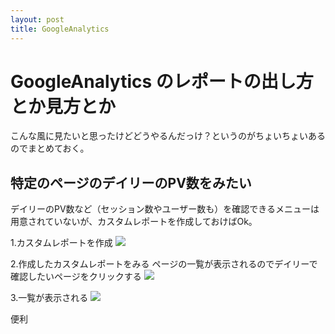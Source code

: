 ```yaml
---
layout: post
title: GoogleAnalytics
---
```


# GoogleAnalytics のレポートの出し方とか見方とか
こんな風に見たいと思ったけどどうやるんだっけ？というのがちょいちょいあるのでまとめておく。

## 特定のページのデイリーのPV数をみたい
デイリーのPV数など（セッション数やユーザー数も）を確認できるメニューは用意されていないが、カスタムレポートを作成しておけばOk。

1.カスタムレポートを作成
![](https://cloud.githubusercontent.com/assets/1615477/7129242/6e327862-e298-11e4-8270-71753a0609ab.png)

2.作成したカスタムレポートをみる
ページの一覧が表示されるのでデイリーで確認したいページをクリックする
![](https://cloud.githubusercontent.com/assets/1615477/7129244/744084ba-e298-11e4-9771-69367e1b2f0d.png)

3.一覧が表示される
![](https://cloud.githubusercontent.com/assets/1615477/7129245/79c5687e-e298-11e4-98e7-e2f98c60c78b.png)

便利

